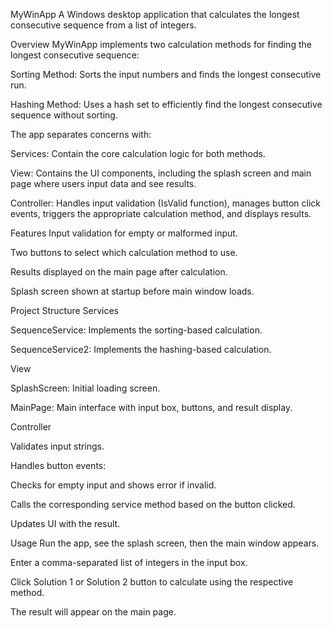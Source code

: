 MyWinApp
A Windows desktop application that calculates the longest consecutive sequence from a list of integers.

Overview
MyWinApp implements two calculation methods for finding the longest consecutive sequence:

Sorting Method: Sorts the input numbers and finds the longest consecutive run.

Hashing Method: Uses a hash set to efficiently find the longest consecutive sequence without sorting.

The app separates concerns with:

Services: Contain the core calculation logic for both methods.

View: Contains the UI components, including the splash screen and main page where users input data and see results.

Controller: Handles input validation (IsValid function), manages button click events, triggers the appropriate calculation method, and displays results.

Features
Input validation for empty or malformed input.

Two buttons to select which calculation method to use.

Results displayed on the main page after calculation.

Splash screen shown at startup before main window loads.

Project Structure
Services

SequenceService: Implements the sorting-based calculation.

SequenceService2: Implements the hashing-based calculation.

View

SplashScreen: Initial loading screen.

MainPage: Main interface with input box, buttons, and result display.

Controller

Validates input strings.

Handles button events:

Checks for empty input and shows error if invalid.

Calls the corresponding service method based on the button clicked.

Updates UI with the result.

Usage
Run the app, see the splash screen, then the main window appears.

Enter a comma-separated list of integers in the input box.

Click Solution 1 or Solution 2 button to calculate using the respective method.

The result will appear on the main page.

